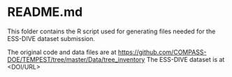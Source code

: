 # README.md

This folder contains the R script used for generating
files needed for the ESS-DIVE dataset submission.

The original code and data files are at https://github.com/COMPASS-DOE/TEMPEST/tree/master/Data/tree_inventory
The ESS-DIVE dataset is at <DOI/URL>
